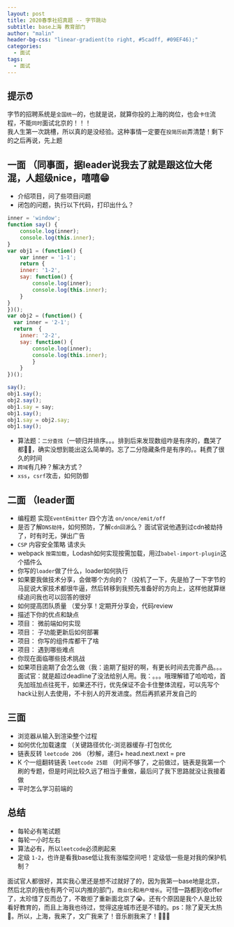 ```yaml
---
layout: post
title: 2020春季社招真题 -- 字节跳动
subtitle: base上海 教育部门 
author: "malin"
header-bg-css: "linear-gradient(to right, #5cadff, #09EF46);"
categories:
  - 面试
tags:
  - 面试
---
```


## 提示⏰

字节的招聘系统是`全国统一`的，也就是说，就算你投的上海的岗位，也会`卡住`流程，不能`同时`面试北京的！！！  
我人生第一次跳槽，所以真的是没经验。这种事情一定要在`投简历前`弄清楚！剩下的之后再说，先上题

## 一面 （同事面，据leader说我去了就是跟这位大佬混，人超级nice，嘻嘻😁

- 介绍项目，问了些项目问题
- 闭包的问题，执行以下代码，打印出什么？

```js
inner = 'window'; 
function say() {
	console.log(inner);
	console.log(this.inner);
} 
var obj1 = (function() {
	var inner = '1-1';
	return {
	inner: '1-2',
 	say: function() { 
		console.log(inner); 
		console.log(this.inner);
	}
}
})(); 
var obj2 = (function() {
  var inner = '2-1';
  return  {
	inner: '2-2',
 	say: function() {
 		console.log(inner);
 		console.log(this.inner);
        }
    }
})();

say();
obj1.say();
obj2.say();
obj1.say = say;
obj1.say();
obj1.say = obj2.say;
obj1.say();
```

- 算法题：`二分查找`（一顿归并排序。。。排到后来发现数组咋是有序的，蠢哭了都🤦‍♂️，确实没想到能出这么简单的。忘了二分隐藏条件是有序的。。耗费了很久的时间
- `跨域`有几种？解决方式？
- `xss`，`csrf`攻击，如何防御

## 二面 （leader面

- 编程题 实现`EventEmitter` 四个方法 `on/once/emit/off`
- 是否了解`DNS劫持`，如何预防，了解`cdn回源`么？ 面试官说他遇到过cdn被劫持了，时有时无，弹出广告
- `CSP` 内容安全策略 请求头
- webpack `按需加载`，Lodash如何实现按需加载，用过`babel-import-plugin`这个插件么
- 你写的`loader`做了什么，loader如何执行
- 如果要我做技术分享，会做哪个方向的？（投机了一下，先是拍了一下字节的马屁说大家技术都很牛逼，然后转移到我预先准备好的方向上，这样他就算继续追问我也可以回答的很好
- 如何提高团队质量   （爱分享！定期开分享会，代码review
- 描述下你的优点和缺点 
- 项目： 微前端如何实现
- 项目： 子功能更新后如何部署
- 项目： 你写的组件库都干了啥
- 项目： 遇到哪些难点
- 你现在面临哪些技术挑战 
- 如果项目逾期了会怎么做（我：逾期了挺好的啊，有更长时间去完善产品。。。面试官：就是超过deadline了没法给别人用。我：。。。哦理解错了哈哈哈，首先加班加点往死干，如果还不行，优先保证不会卡住整体流程，可以先写个hack让别人去使用，不卡别人的开发进度。然后再抓紧开发自己的

## 三面

- 浏览器从输入到渲染整个过程
- 如何优化加载速度 （关键路径优化-浏览器缓存-打包优化
- 链表反转 `leetcode 206` （秒解，递归+ head.next.next = pre
- K 个一组翻转链表 `leetcode 25题` （时间不够了，之前做过，链表是我第一个刷的专题，但是时间比较久远了相当于重做，最后问了我下思路就没让我接着做
- 平时怎么学习前端的

## 总结

- 每轮必有笔试题
- 每轮一小时左右
- 算法必有，所以`leetcode`必须刷起来
- 定级 `1-2`，也许是看我base低让我有涨幅空间吧！定级低一些是对我的保护机制？

面试官人都很好，其实我心里还是想不过就好了的，因为我第一base地是北京，然后北京的我也有两个可以内推的部门，`商业化`和`用户增长`。可惜一路都到收offer了，太珍惜了反而怂了，不敢拒了重新面北京了😭。还有个原因是我个人是比较看好教育的，而且上海我也待过，觉得这座城市还是不错的。ps：除了夏天太热🤪。所以，上海，我来了，文广我来了！音乐剧我来了！🤩🤩🤩
